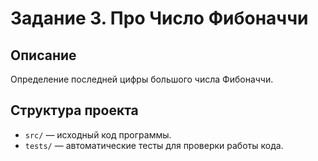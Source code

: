 # Задание 3. Про Число Фибоначчи
## Описание
Определение последней цифры большого числа Фибоначчи.
## Структура проекта
- `src/` — исходный код программы.
- `tests/` — автоматические тесты для проверки работы кода.